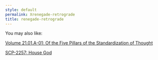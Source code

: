 ```yaml
---
style: default
permalink: Xrenegade-retrograde
title: renegade-retrograde
---
```

You may also like:

[Volume 21.01.A-01: Of the Five Pillars of the Standardization of Thought](http://scp-wiki.net/v2101a01)

[SCP-2257: House God](http://scp-wiki.net/scp-2257)
